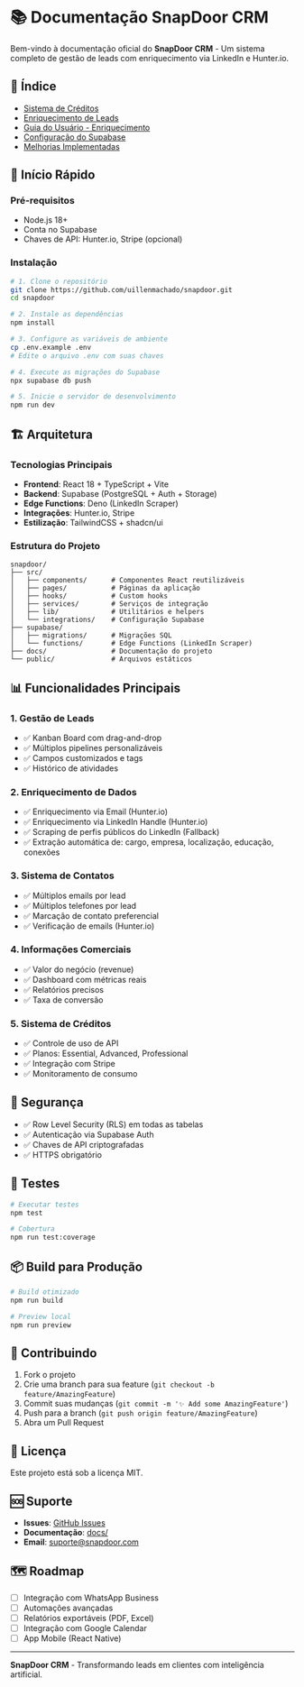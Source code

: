 # 📚 Documentação SnapDoor CRM

Bem-vindo à documentação oficial do **SnapDoor CRM** - Um sistema completo de gestão de leads com enriquecimento via LinkedIn e Hunter.io.

## 📖 Índice

- [Sistema de Créditos](./CREDIT_SYSTEM_GUIDE.md)
- [Enriquecimento de Leads](./LEAD_ENRICHMENT_GUIDE.md)
- [Guia do Usuário - Enriquecimento](./USER_ENRICHMENT_GUIDE.md)
- [Configuração do Supabase](./SUPABASE_SETUP_GUIDE.md)
- [Melhorias Implementadas](./MELHORIAS_IMPLEMENTADAS.md)

## 🚀 Início Rápido

### Pré-requisitos

- Node.js 18+
- Conta no Supabase
- Chaves de API: Hunter.io, Stripe (opcional)

### Instalação

```bash
# 1. Clone o repositório
git clone https://github.com/uillenmachado/snapdoor.git
cd snapdoor

# 2. Instale as dependências
npm install

# 3. Configure as variáveis de ambiente
cp .env.example .env
# Edite o arquivo .env com suas chaves

# 4. Execute as migrações do Supabase
npx supabase db push

# 5. Inicie o servidor de desenvolvimento
npm run dev
```

## 🏗️ Arquitetura

### Tecnologias Principais

- **Frontend**: React 18 + TypeScript + Vite
- **Backend**: Supabase (PostgreSQL + Auth + Storage)
- **Edge Functions**: Deno (LinkedIn Scraper)
- **Integrações**: Hunter.io, Stripe
- **Estilização**: TailwindCSS + shadcn/ui

### Estrutura do Projeto

```
snapdoor/
├── src/
│   ├── components/      # Componentes React reutilizáveis
│   ├── pages/           # Páginas da aplicação
│   ├── hooks/           # Custom hooks
│   ├── services/        # Serviços de integração
│   ├── lib/             # Utilitários e helpers
│   └── integrations/    # Configuração Supabase
├── supabase/
│   ├── migrations/      # Migrações SQL
│   └── functions/       # Edge Functions (LinkedIn Scraper)
├── docs/                # Documentação do projeto
└── public/              # Arquivos estáticos
```

## 📊 Funcionalidades Principais

### 1. Gestão de Leads
- ✅ Kanban Board com drag-and-drop
- ✅ Múltiplos pipelines personalizáveis
- ✅ Campos customizados e tags
- ✅ Histórico de atividades

### 2. Enriquecimento de Dados
- ✅ Enriquecimento via Email (Hunter.io)
- ✅ Enriquecimento via LinkedIn Handle (Hunter.io)
- ✅ Scraping de perfis públicos do LinkedIn (Fallback)
- ✅ Extração automática de: cargo, empresa, localização, educação, conexões

### 3. Sistema de Contatos
- ✅ Múltiplos emails por lead
- ✅ Múltiplos telefones por lead
- ✅ Marcação de contato preferencial
- ✅ Verificação de emails (Hunter.io)

### 4. Informações Comerciais
- ✅ Valor do negócio (revenue)
- ✅ Dashboard com métricas reais
- ✅ Relatórios precisos
- ✅ Taxa de conversão

### 5. Sistema de Créditos
- ✅ Controle de uso de API
- ✅ Planos: Essential, Advanced, Professional
- ✅ Integração com Stripe
- ✅ Monitoramento de consumo

## 🔐 Segurança

- ✅ Row Level Security (RLS) em todas as tabelas
- ✅ Autenticação via Supabase Auth
- ✅ Chaves de API criptografadas
- ✅ HTTPS obrigatório

## 🧪 Testes

```bash
# Executar testes
npm test

# Cobertura
npm run test:coverage
```

## 📦 Build para Produção

```bash
# Build otimizado
npm run build

# Preview local
npm run preview
```

## 🤝 Contribuindo

1. Fork o projeto
2. Crie uma branch para sua feature (`git checkout -b feature/AmazingFeature`)
3. Commit suas mudanças (`git commit -m '✨ Add some AmazingFeature'`)
4. Push para a branch (`git push origin feature/AmazingFeature`)
5. Abra um Pull Request

## 📝 Licença

Este projeto está sob a licença MIT.

## 🆘 Suporte

- **Issues**: [GitHub Issues](https://github.com/uillenmachado/snapdoor/issues)
- **Documentação**: [docs/](./docs/)
- **Email**: suporte@snapdoor.com

## 🗺️ Roadmap

- [ ] Integração com WhatsApp Business
- [ ] Automações avançadas
- [ ] Relatórios exportáveis (PDF, Excel)
- [ ] Integração com Google Calendar
- [ ] App Mobile (React Native)

---

**SnapDoor CRM** - Transformando leads em clientes com inteligência artificial.
